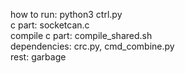 how to run: python3 ctrl.py  
c part: socketcan.c   
compile c part: compile_shared.sh  
dependencies: crc.py, cmd_combine.py  
rest: garbage  
